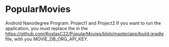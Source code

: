 # PopularMovies
Android Nanodegree Program: Project1 and Project2
If you want to run the application, you must replace the in the https://github.com/KostasC22/PopularMovies/blob/master/app/build.gradle file, with you MOVIE_DB_ORG_API_KEY. 
